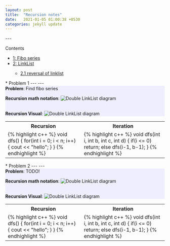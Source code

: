 ```yaml
---
layout: post
title:  "Recursion notes"
date:   2021-01-05 01:00:38 +0530
categories: jekyll update
---
```

<link rel="stylesheet" href="/css/table.css">
---
<div id="toc_container">
<p class="toc_title">Contents</p>
<ul class="toc_list">
  <li><a href="#prob1">1: Fibo series</a></li>
<li><a href="#prob2">2: LinkList</a></li>
<ul>
    <li><a href="#Second_Sub_Point_1">2.1 reversal of linklist</a></li>
  </ul>
</ul>
</div>





<!-- =============================================================================================== -->
<div id="prob1"></div>
* Problem 1
---
---
<div style="background-color: #EEEEFF">
<!-- #EEEEFF -->
<b>Problem</b>: Find fibo series
<br />

<b>Recursion math notation</b>: 
<img src="/images/prob1/mathnotation1.jpg" alt="Double LinkList diagram">

<br />
<b>Recursion Visual</b>: 
<img src="/images/prob1/recursion1.jpg" alt="Double LinkList diagram">
<br />

</div>
<table class="center" >
    <!-- <thead>
        <tr>
            <th colspan="2" style="text-align:center">
            CODE
          </th>
        </tr>
    </thead> -->
  <tr>
    <th>
      Recursion
    </th>
    <th>
      Iteration
    </th>
  </tr>
  <tr>
    <td class="inner">
{% highlight c++ %}
void dfs()
{
  for(int i = 0; i < n; i++)
  {
    cout << "hello";
  }
}
{% endhighlight %}
    </td>
    <td>
{% highlight c++ %}
void dfs(int i, int b, int c, int d)
{
if(i <= 0)
  return;
else
  dfs(i-1, b-1);
}
{% endhighlight %}
    </td>
  </tr>
</table>
<!-- =============================================================================================== -->


<!-- =============================================================================================== -->
<div id="prob2"></div>
* Problem 2
---
---
<div style="background-color: #EEEEFF">
<!-- #EEEEFF -->
<b>Problem</b>: TODO!
<br />

<b>Recursion math notation</b>: 
<img src="/images/prob1/mathnotation1.jpg" alt="Double LinkList diagram">

<br />
<b>Recursion Visual</b>: 
<img src="/images/prob1/recursion1.jpg" alt="Double LinkList diagram">
<br />

</div>
<table class="center" >
    <!-- <thead>
        <tr>
            <th colspan="2" style="text-align:center">
            CODE
          </th>
        </tr>
    </thead> -->
  <tr>
    <th>
      Recursion
    </th>
    <th>
      Iteration
    </th>
  </tr>
  <tr>
    <td class="inner">
{% highlight c++ %}
void dfs()
{
  for(int i = 0; i < n; i++)
  {
    cout << "hello";
  }
}
{% endhighlight %}
    </td>
    <td>
{% highlight c++ %}
void dfs(int i, int b, int c, int d)
{
if(i <= 0)
  return;
else
  dfs(i-1, b-1);
}
{% endhighlight %}
    </td>
  </tr>
</table>
<!-- =============================================================================================== -->


















<!-- TEMPLATE BELOW -->
<!-- =============================================================================================== -->
<!-- <div id="prob1"></div>
* Problem 1
---
---
<div style="background-color: #EEEEFF">

<b>Problem</b>: Find fibo series
<br />

<b>Recursion math notation</b>: 
<img src="/images/prob1/mathnotation1.jpg" alt="Double LinkList diagram">

<br />
<b>Recursion Visual</b>: 
<img src="/images/prob1/recursion1.jpg" alt="Double LinkList diagram">
<br />

</div>
<table class="center" >
  <tr>
    <th>
      Recursion
    </th>
    <th>
      Iteration
    </th>
  </tr>
  <tr>
    <td class="inner">
{% highlight c++ %}
void dfs()
{
  for(int i = 0; i < n; i++)
  {
    cout << "hello";
  }
}
{% endhighlight %}
    </td>
    <td>
{% highlight c++ %}
void dfs(int i, int b, int c, int d)
{
if(i <= 0)
  return;
else
  dfs(i-1, b-1);
}
{% endhighlight %}
    </td>
  </tr>
</table>
 --><!-- =============================================================================================== -->

